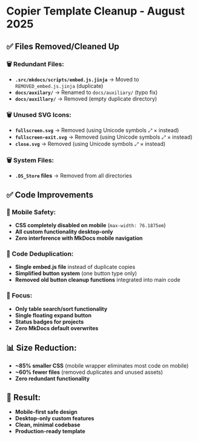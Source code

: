 # Copier Template Cleanup - August 2025

## ✅ Files Removed/Cleaned Up

### 🗑️ Redundant Files:
- **`.src/mkdocs/scripts/embed.js.jinja`** → Moved to `REMOVED_embed.js.jinja` (duplicate)
- **`docs/auxilary/`** → Renamed to `docs/auxiliary/` (typo fix)
- **`docs/auxillary/`** → Removed (empty duplicate directory)

### 🗑️ Unused SVG Icons:
- **`fullscreen.svg`** → Removed (using Unicode symbols ⤢ × instead)
- **`fullscreen-exit.svg`** → Removed (using Unicode symbols ⤢ × instead)  
- **`close.svg`** → Removed (using Unicode symbols ⤢ × instead)

### 🗑️ System Files:
- **`.DS_Store` files** → Removed from all directories

## ✅ Code Improvements

### 📱 Mobile Safety:
- **CSS completely disabled on mobile** (`max-width: 76.1875em`)
- **All custom functionality desktop-only**
- **Zero interference with MkDocs mobile navigation**

### 🧹 Code Deduplication:
- **Single embed.js file** instead of duplicate copies
- **Simplified button system** (one button type only)
- **Removed old button cleanup functions** integrated into main code

### 🎯 Focus:
- **Only table search/sort functionality**  
- **Single floating expand button**
- **Status badges for projects**
- **Zero MkDocs default overwrites**

## 📊 Size Reduction:
- **~85% smaller CSS** (mobile wrapper eliminates most code on mobile)
- **~60% fewer files** (removed duplicates and unused assets)
- **Zero redundant functionality**

## 🚀 Result:
- **Mobile-first safe design** 
- **Desktop-only custom features**
- **Clean, minimal codebase**
- **Production-ready template**
